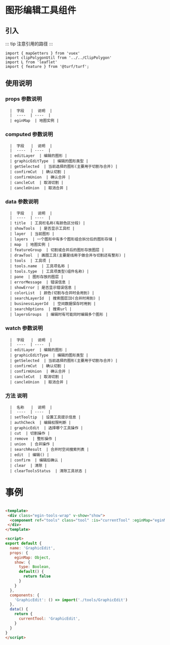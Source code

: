 # 图形编辑工具组件

## 引入
::: tip
  注意引用的路径
:::

```
import { mapGetters } from 'vuex'
import clipPolygonUtil from '../../ClipPolygon'
import L from 'leaflet'
import { feature } from '@turf/turf';

```

## 使用说明

 ### props 参数说明
      
      |  字段   |  说明  |
      |  ----  | ----  |
      | eginMap  | 地图实例 |
  ### computed 参数说明
     
      |  字段   |  说明  |
      |  ----  | ----  |
      | editLayer  | 编辑的图形 |
      | graphicEditType  | 编辑的图形类型 |
      | getSelected  | 当前选择的图形(主要用于切割与合并) |
      | confirmCut  | 确认切割 |
      | confirmUnion  | 确认合并 |
      | cancleCut  | 取消切割 |
      | cancleUnion  | 取消合并 |
    
  ### data 参数说明
    
      |  字段   |  说明  |
      |  ----  | ----  |
      | title  | 工具栏名称(有颜色区分段) |
      | showTools  | 是否显示工具栏 |
      | layer  | 当前图形 |
      | layers  | 一个图形中有多个图形组合拆分后的图形存储 |
      | map  | 地图实例 |
      | featureGroup  | 切割或合并后的图形存放图层 |
      | drawTool  | 画图工具(主要是线用于做合并与切割还有整形) |
      | tools  | 工具项 |
      | tools.name  | 工具项名称 |
      | tools.type  | 工具项类型(组件名称) |
      | pane  | 图形存放的图层 |
      | errorMessage  | 错误信息 |
      | showError | 是否显示错误信息 |
      | colorList  | 颜色(切割与合并时会用到) |
      | searchLayerId  | 搜索图层ID(合并时用到) |
      | businessLayerId  | 空间数据保存时用到 |
      | searchOptions  | 搜索url |
      | layersGroups  | 编辑时有可能同时编辑多个图形 |
     
  ### watch 参数说明
     
      |  字段   |  说明  |
      |  ----  | ----  |
      | editLayer  | 编辑的图形 |
      | graphicEditType  | 编辑的图形类型 |
      | getSelected  | 当前选择的图形(主要用于切割与合并) |
      | confirmCut  | 确认切割 |
      | confirmUnion  | 确认合并 |
      | cancleCut  | 取消切割 |
      | cancleUnion  | 取消合并 |


  ### 方法 说明
    
      |  名称   |  说明  |
      |  ----  | ----  |
      | setTooltip  | 设置工具提示信息 |
      | authCheck  | 编辑权限判断 |
      | graphicEdit  | 选择哪个工具操作 |
      | cut  | 切割操作 |
      | remove  | 整形操作 |
      | union  | 合并操作 |
      | searchResult  | 合并时空间搜索列表 |
      | edit  | 编辑() |
      | confirm  | 编辑后确认 |
      | clear  | 清除 |
      | clearToolsStatus  | 清除工具状态 |


# 事例

```html

<template>
 <div class="egin-tools-wrap" v-show="show">
  <component ref="tools" class="tool" :is="currentTool" :eginMap="eginMap" ></component>
 </div>
</template>

<script>
export default {
  name: 'GraphicEdit',
  props: {
    eginMap: Object,
    show: {
      type: Boolean,
      default() {
        return false
      }
    }
  },
  components: {
    'GraphicEdit': () => import('./tools/GraphicEdit')
  },
  data() {
    return {
      currentTool: 'GraphicEdit',
    }
  }
}
</script>

```